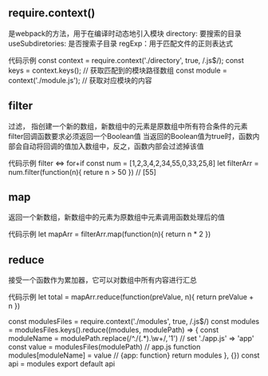 ## require.context()
是webpack的方法，用于在编译时动态地引入模块
directory: 要搜索的目录
useSubdiretories: 是否搜索子目录
regExp：用于匹配文件的正则表达式

代码示例
const context = require.context('./directory', true, /\.js$/);
const keys = context.keys(); // 获取匹配到的模块路径数组
const module = context('./module.js'); // 获取对应模块的内容

## filter
过滤， 指创建一个新的数组，新数组中的元素是原数组中所有符合条件的元素
filter回调函数要求必须返回一个Boolean值
当返回的Boolean值为true时，函数内部会自动将回调的值加入数组中，反之，函数内部会过滤掉该值

代码示例 filter <=> for+if
const num = [1,2,3,4,2,34,55,0,33,25,8]
let filterArr = num.filter(function(n){
  reture n > 50
}) // [55] 

## map
返回一个新数组，新数组中的元素为原数组中元素调用函数处理后的值

代码示例
let mapArr = filterArr.map(function(n){
  return n * 2
})

## reduce
接受一个函数作为累加器，它可以对数组中所有内容进行汇总

代码示例
let total = mapArr.reduce(function(preValue, n){ 
  return preValue + n
})

const modulesFiles = require.context('./modules', true, /\.js$/)
const modules = modulesFiles.keys().reduce((modules, modulePath) => {
  const moduleName = modulePath.replace(/^\.\/(.*)\.\w+$/, '$1') // set './app.js' => 'app'
  const value = modulesFiles(modulePath) // app.js function
  modules[moduleName] = value // {app: function}
  return modules
}, {})
const api = modules
export default api

